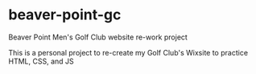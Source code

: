 # beaver-point-gc
Beaver Point Men's Golf Club website re-work project

This is a personal project to re-create my Golf Club's Wixsite to practice HTML, CSS, and JS
